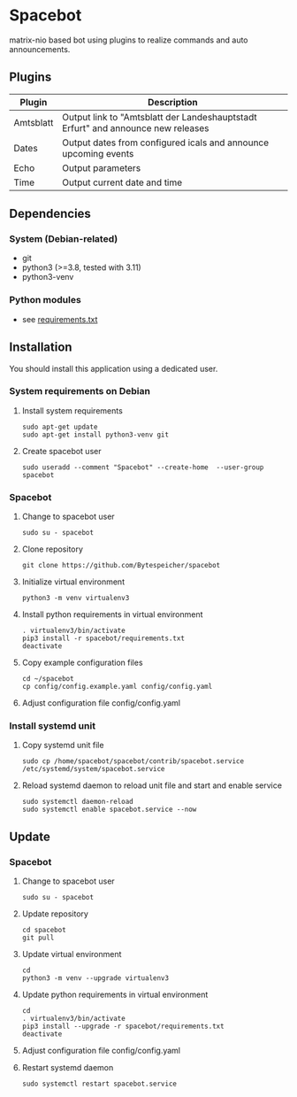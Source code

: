# Spacebot
matrix-nio based bot using plugins to realize commands and auto announcements.

## Plugins
| Plugin | Description |
| --- | --- |
| Amtsblatt | Output link to "Amtsblatt der Landeshauptstadt Erfurt" and announce new releases |
| Dates | Output dates from configured icals and announce upcoming events |
| Echo | Output parameters |
| Time | Output current date and time |

## Dependencies
### System (Debian-related)
* git
* python3 (>=3.8, tested with 3.11)
* python3-venv

### Python modules
* see [requirements.txt](requirements.txt)

## Installation

You should install this application using a dedicated user.

### System requirements on Debian

1. Install system requirements
    ```shell
    sudo apt-get update
    sudo apt-get install python3-venv git
    ```

2. Create spacebot user
    ```shell
    sudo useradd --comment "Spacebot" --create-home  --user-group spacebot
    ```

### Spacebot

1. Change to spacebot user
    ```shell
    sudo su - spacebot
    ```

2. Clone repository
    ```shell
    git clone https://github.com/Bytespeicher/spacebot
    ```
3. Initialize virtual environment
    ```shell
    python3 -m venv virtualenv3
    ```
4. Install python requirements in virtual environment
    ```shell
    . virtualenv3/bin/activate
    pip3 install -r spacebot/requirements.txt
    deactivate
    ```
5. Copy example configuration files
    ```shell
    cd ~/spacebot
    cp config/config.example.yaml config/config.yaml
    ```

6. Adjust configuration file config/config.yaml

### Install systemd unit

1. Copy systemd unit file
    ```shell
    sudo cp /home/spacebot/spacebot/contrib/spacebot.service /etc/systemd/system/spacebot.service
    ```

3. Reload systemd daemon to reload unit file and start and enable service
    ```shell
    sudo systemctl daemon-reload
    sudo systemctl enable spacebot.service --now
    ```
## Update

### Spacebot

1. Change to spacebot user
    ```shell
    sudo su - spacebot
    ```

2. Update repository
    ```shell
    cd spacebot
    git pull
    ```

3. Update virtual environment
    ```shell
    cd
    python3 -m venv --upgrade virtualenv3
    ```

4. Update python requirements in virtual environment
    ```shell
    cd
    . virtualenv3/bin/activate
    pip3 install --upgrade -r spacebot/requirements.txt
    deactivate
    ```

5. Adjust configuration file config/config.yaml

6. Restart systemd daemon
    ```shell
    sudo systemctl restart spacebot.service
    ```
